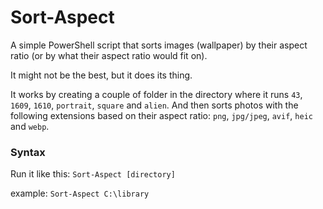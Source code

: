 # Sort-Aspect
A simple PowerShell script that sorts images (wallpaper) by their aspect ratio (or by what their aspect ratio would fit on). 

It might not be the best, but it does its thing.

It works by creating a couple of folder in the directory where it runs `43`, `1609`, `1610`, `portrait`, `square` and `alien`.
And then sorts photos with the following extensions based on their aspect ratio: `png`, `jpg/jpeg`, `avif`, `heic` and `webp`.

### Syntax
Run it like this:
`Sort-Aspect [directory]`

example: `Sort-Aspect C:\library`
